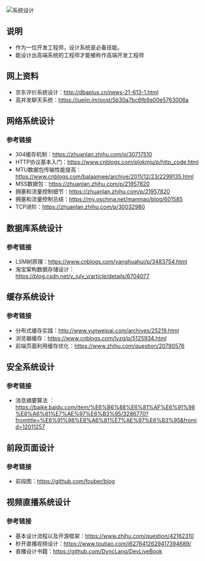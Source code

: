 ![系统设计](https://github.com/MagnetoWang/ideas-I-guess/blob/master/markdown-for-document-organization-management/manage-pictures/design-system.png)



## 说明

- 作为一位开发工程师，设计系统是必备技能。
- 能设计出高端系统的工程师才能被称作高端开发工程师



## 网上资料

- 京东评价系统设计：http://dbaplus.cn/news-21-613-1.html
- 高并发聊天系统：https://juejin.im/post/5b30a7bc6fb9a00e5763006a



## 网络系统设计

### 参考链接

- 304缓存机制：https://zhuanlan.zhihu.com/p/30717510
- HTTP协议基本入门：https://www.cnblogs.com/plokmju/p/http_code.html
- MTU数据包传输性能提高：https://www.cnblogs.com/balaamwe/archive/2011/12/23/2299135.html
- MSS数据包：https://zhuanlan.zhihu.com/p/21957820
- 拥塞和流量控制细节：https://zhuanlan.zhihu.com/p/21957820
- 拥塞和流量控制总结：https://my.oschina.net/manmao/blog/601585
- TCP进阶：https://zhuanlan.zhihu.com/p/30032980



## 数据库系统设计

### 参考链接

- LSM树原理：https://www.cnblogs.com/yanghuahui/p/3483754.html
- 淘宝架构数据存储设计：https://blog.csdn.net/v_july_v/article/details/6704077





## 缓存系统设计

### 参考链接

- 分布式缓存实践：http://www.yunweipai.com/archives/25219.html
- 浏览器缓存：https://www.cnblogs.com/lyzg/p/5125934.html
- 前端页面利用缓存优化：https://www.zhihu.com/question/20790576





## 安全系统设计

### 参考链接

- 消息摘要算法 ：https://baike.baidu.com/item/%E6%B6%88%E6%81%AF%E6%91%98%E8%A6%81%E7%AE%97%E6%B3%95/3286770?fromtitle=%E6%91%98%E8%A6%81%E7%AE%97%E6%B3%95&fromid=12011257





## 前段页面设计

### 参考链接

- 前段图：https://github.com/fouber/blog





## 视频直播系统设计

### 参考链接

- 基本设计流程以及开源框架：https://www.zhihu.com/question/42162310
- 秒开直播视频设计：https://www.toutiao.com/i6278412629417394689/
- 直播设计书籍：https://github.com/DyncLang/DevLiveBook
